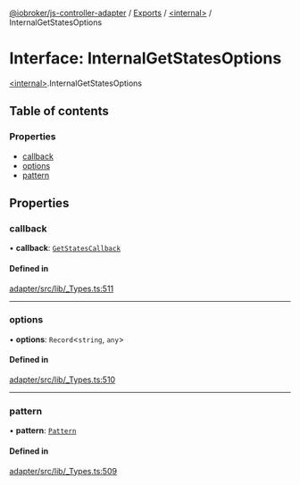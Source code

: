 [@iobroker/js-controller-adapter](../README.md) / [Exports](../modules.md) / [\<internal\>](../modules/internal_.md) / InternalGetStatesOptions

# Interface: InternalGetStatesOptions

[\<internal\>](../modules/internal_.md).InternalGetStatesOptions

## Table of contents

### Properties

- [callback](internal_.InternalGetStatesOptions.md#callback)
- [options](internal_.InternalGetStatesOptions.md#options)
- [pattern](internal_.InternalGetStatesOptions.md#pattern)

## Properties

### callback

• **callback**: [`GetStatesCallback`](../modules/internal_.md#getstatescallback)

#### Defined in

[adapter/src/lib/_Types.ts:511](https://github.com/ioBroker/ioBroker.js-controller/blob/610f8794837c90e96c314dec3a8f4af930e84d94/packages/adapter/src/lib/_Types.ts#L511)

___

### options

• **options**: `Record`\<`string`, `any`\>

#### Defined in

[adapter/src/lib/_Types.ts:510](https://github.com/ioBroker/ioBroker.js-controller/blob/610f8794837c90e96c314dec3a8f4af930e84d94/packages/adapter/src/lib/_Types.ts#L510)

___

### pattern

• **pattern**: [`Pattern`](../modules/internal_.md#pattern)

#### Defined in

[adapter/src/lib/_Types.ts:509](https://github.com/ioBroker/ioBroker.js-controller/blob/610f8794837c90e96c314dec3a8f4af930e84d94/packages/adapter/src/lib/_Types.ts#L509)
